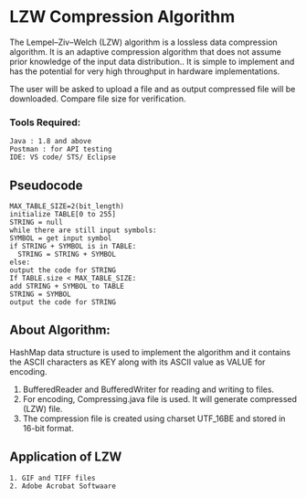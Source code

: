 # LZW Compression Algorithm

The Lempel–Ziv–Welch (LZW) algorithm is a lossless data compression algorithm. It is an adaptive compression algorithm that does not assume prior knowledge of the input data distribution.. It is simple to implement and has the potential for very high throughput in hardware implementations.

The user will be asked to upload a file and as output compressed file will be downloaded. Compare file size for verification.


### Tools Required:
~~~
Java : 1.8 and above
Postman : for API testing
IDE: VS code/ STS/ Eclipse
~~~

## Pseudocode
~~~
MAX_TABLE_SIZE=2(bit_length)
initialize TABLE[0 to 255]
STRING = null
while there are still input symbols:
SYMBOL = get input symbol
if STRING + SYMBOL is in TABLE:
  STRING = STRING + SYMBOL
else:
output the code for STRING
If TABLE.size < MAX_TABLE_SIZE:
add STRING + SYMBOL to TABLE
STRING = SYMBOL
output the code for STRING
~~~

## About Algorithm:
HashMap data structure is used to implement the algorithm and it contains the ASCII characters as KEY along with its ASCII value as VALUE for encoding.

1. BufferedReader and BufferedWriter for reading and writing to files.
2. For encoding, Compressing.java file is used. It will generate compressed (LZW) file.
3. The compression file is created using charset UTF_16BE and stored in 16-bit format.

## Application of LZW
~~~
1. GIF and TIFF files
2. Adobe Acrobat Softwaare
~~~
